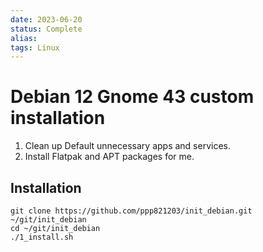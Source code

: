 ```yaml
---
date: 2023-06-20
status: Complete 
alias: 
tags: Linux
---
```


# Debian 12 Gnome 43 custom installation

1. Clean up Default unnecessary apps and services.
2. Install Flatpak and APT packages for me.

## Installation
```
git clone https://github.com/ppp821203/init_debian.git ~/git/init_debian
cd ~/git/init_debian
./1_install.sh
```